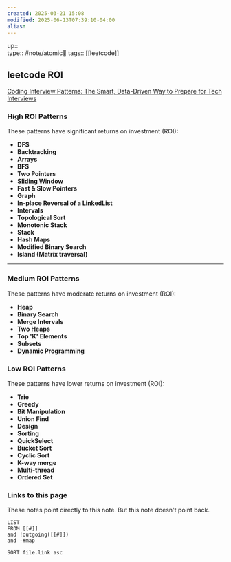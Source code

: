 ```yaml
---
created: 2025-03-21 15:08
modified: 2025-06-13T07:39:10-04:00
alias: 
---
```

up::  
type:: #note/atomic🌳 
tags:: [[leetcode]]
## leetcode ROI

[Coding Interview Patterns: The Smart, Data-Driven Way to Prepare for Tech Interviews](https://algo.monster/problems/stats)


### **High ROI Patterns**

These patterns have significant returns on investment (ROI):

- **DFS**
- **Backtracking**
- **Arrays**
- **BFS**
- **Two Pointers**
- **Sliding Window**
- **Fast & Slow Pointers**
- **Graph**
- **In-place Reversal of a LinkedList**
- **Intervals**
- **Topological Sort**
- **Monotonic Stack**
- **Stack**
- **Hash Maps**
- **Modified Binary Search**
- **Island (Matrix traversal)**
---

### **Medium ROI Patterns**

These patterns have moderate returns on investment (ROI):

- **Heap**
- **Binary Search**
- **Merge Intervals**
- **Two Heaps**
- **Top 'K' Elements**
- **Subsets**
- **Dynamic Programming**


### **Low ROI Patterns**

These patterns have lower returns on investment (ROI):

- **Trie**
- **Greedy**
- **Bit Manipulation**
- **Union Find**
- **Design**
- **Sorting**
- **QuickSelect**
- **Bucket Sort**
- **Cyclic Sort**
- **K-way merge**
- **Multi-thread**
- **Ordered Set**
### Links to this page
These notes point directly to this note. But this note doesn't point back.
```dataview
LIST
FROM [[#]]
and !outgoing([[#]])
and -#map

SORT file.link asc
```



